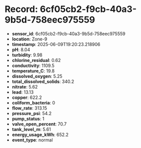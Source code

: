 # Record: 6cf05cb2-f9cb-40a3-9b5d-758eec975559

- **sensor_id**: 6cf05cb2-f9cb-40a3-9b5d-758eec975559
- **location**: Zone-9
- **timestamp**: 2025-06-09T19:20:23.218906
- **pH**: 8.04
- **turbidity**: 9.98
- **chlorine_residual**: 0.62
- **conductivity**: 1109.5
- **temperature_C**: 19.8
- **dissolved_oxygen**: 5.25
- **total_dissolved_solids**: 340.2
- **nitrate**: 5.62
- **lead**: 13.13
- **copper**: 622.2
- **coliform_bacteria**: 0
- **flow_rate**: 313.15
- **pressure_psi**: 54.2
- **pump_status**: 1
- **valve_open_percent**: 70.7
- **tank_level_m**: 5.61
- **energy_usage_kWh**: 652.2
- **event_type**: normal
